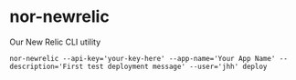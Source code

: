 nor-newrelic
============

Our New Relic CLI utility

```
nor-newrelic --api-key='your-key-here' --app-name='Your App Name' --description='First test deployment message' --user='jhh' deploy
```
